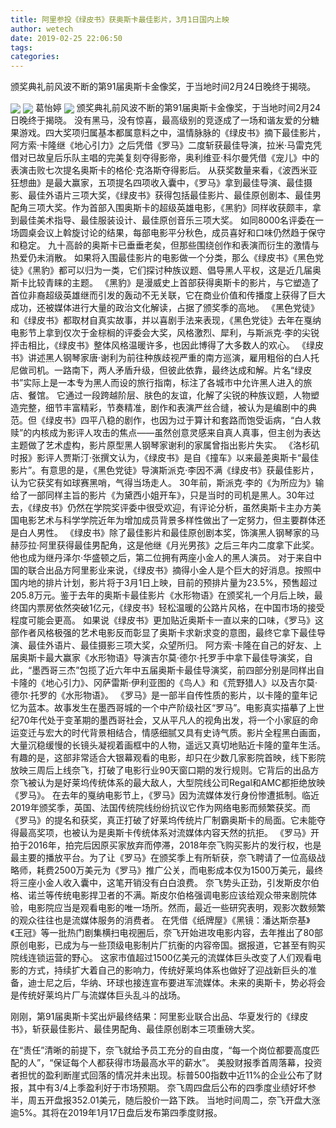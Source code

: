 ```yaml
---
title: 阿里参投《绿皮书》获奥斯卡最佳影片，3月1日国内上映
author: wetech
date: 2019-02-25 22:06:50
tags: 
categories: 
---
```

颁奖典礼前风波不断的第91届奥斯卡金像奖，于当地时间2月24日晚终于揭晓。
<!-- more -->
<img align="center" border="0" src="https://imgcdn.yicai.com/uppics/images/2019/02/54235939f69b9ed58c3d7a25f3dc5b6f.jpg" />
<img align="center" border="0" src="https://imgcdn.yicai.com/uppics/images/2019/02/af2c0b47f24b10953def73221979f49d.jpg" />
葛怡婷
<img align="center" border="0" src="https://imgcdn.yicai.com/uppics/images/2019/02/4aa4b6d99df9b1401301a19b87882e2c.jpg" />
颁奖典礼前风波不断的第91届奥斯卡金像奖，于当地时间2月24日晚终于揭晓。
没有黑马，没有惊喜，最高级别的竞逐成了一场和谐友爱的分糖果游戏。四大奖项归属基本都属意料之中，温情脉脉的《绿皮书》摘下最佳影片，阿方索·卡隆继《地心引力》之后凭借《罗马》二度斩获最佳导演，拉米·马雷克凭借对已故皇后乐队主唱的完美复刻夺得影帝，奥利维亚·科尔曼凭借《宠儿》中的表演击败七次提名奥斯卡的格伦·克洛斯夺得影后。
从获奖数量来看，《波西米亚狂想曲》是最大赢家，五项提名四项收入囊中，《罗马》拿到最佳导演、最佳摄影、最佳外语片三项大奖，《绿皮书》获得包括最佳影片、最佳原创剧本、最佳男配角三项大奖。作为首部入围奥斯卡的超级英雄电影，《黑豹》同样收获颇丰，拿到最佳美术指导、最佳服装设计、最佳原创音乐三项大奖。
如同8000名评委在一场圆桌会议上斡旋讨论的结果，每部电影平分秋色，成员喜好和口味仍然趋于保守和稳定。
九十高龄的奥斯卡已垂垂老矣，但那些围绕创作和表演而衍生的激情与热爱仍未消散。
如果将入围最佳影片的电影做一个分类，那么《绿皮书》《黑色党徒》《黑豹》都可以归为一类，它们探讨种族议题、倡导黑人平权，这是近几届奥斯卡比较青睐的主题。
《黑豹》是漫威史上首部获得奥斯卡的影片，与它塑造了首位非裔超级英雄继而引发的轰动不无关联，它在商业价值和传播度上获得了巨大成功，还被媒体进行大量的政治文化解读，占据了颁奖季的高地。
《黑色党徒》和《绿皮书》都取材自真实故事，并以喜剧手法来表现，《黑色党徒》去年在戛纳电影节上拿到仅次于金棕榈的评委会大奖，风格激烈、犀利，与斯派克·李的尖锐抨击相比，《绿皮书》整体风格温暖许多，也因此博得了大多数人的欢心。
《绿皮书》讲述黑人钢琴家唐·谢利为前往种族歧视严重的南方巡演，雇用粗俗的白人托尼做司机。一路南下，两人矛盾升级，但彼此依靠，最终达成和解。片名“绿皮书”实际上是一本专为黑人而设的旅行指南，标注了各城市中允许黑人进入的旅店、餐馆。
它通过一段跨越阶层、肤色的友谊，化解了尖锐的种族议题，人物塑造完整，细节丰富精彩，节奏精准，剧作和表演严丝合缝，被认为是编剧中的典范。但《绿皮书》四平八稳的剧作，也因为过于算计和套路而饱受诟病，“白人救赎”的内核成为影评人攻击的焦点——虽然创意灵感来自真人真事，但主创为表达主题做了艺术虚构，影片原型黑人钢琴家谢利的家属曾指出影片失实。
《洛杉矶时报》影评人贾斯汀·张撰文认为，《绿皮书》是自《撞车》以来最差奥斯卡“最佳影片”。有意思的是，《黑色党徒》导演斯派克·李因不满《绿皮书》获最佳影片，认为它获奖有如球赛黑哨，气得当场走人。
30年前，斯派克·李的《为所应为》输给了一部同样主旨的影片《为黛西小姐开车》，只是当时的司机是黑人。30年过去，《绿皮书》仍然在学院奖评委中很受欢迎，有评论分析，虽然奥斯卡主办方美国电影艺术与科学学院近年为增加成员背景多样性做出了一定努力，但主要群体还是白人男性。
《绿皮书》除了最佳影片和最佳原创剧本奖，饰演黑人钢琴家的马赫莎拉·阿里获得最佳男配角，这是他继《月光男孩》之后三年内二度拿下此奖。他也成为继丹泽尔·华盛顿之后，第二位拥有两座小金人的黑人演员。
对于来自中国的联合出品方阿里影业来说，《绿皮书》摘得小金人是个巨大的好消息。按照中国内地的排片计划，影片将于3月1日上映，目前的预排片量为23.5%，预售超过205.8万元。鉴于去年的奥斯卡最佳影片《水形物语》在颁奖礼一个月后上映，最终国内票房依然突破1亿元，《绿皮书》轻松温暖的公路片风格，在中国市场的接受程度可能会更高。
如果说《绿皮书》更加贴近奥斯卡一直以来的口味，《罗马》这部作者风格极强的艺术电影反而彰显了奥斯卡求新求变的意图，最终它拿下最佳导演、最佳外语片、最佳摄影三项大奖，众望所归。
阿方索·卡隆在自己的好友、上届奥斯卡最大赢家《水形物语》导演吉尔莫·德尔·托罗手中拿下最佳导演奖，自此，“墨西哥三杰”包揽了近六年中五届奥斯卡最佳导演奖，前四部分别是同样出自卡隆的《地心引力》、冈萨雷斯·伊利亚图的《鸟人》和《荒野猎人》以及吉尔莫·德尔·托罗的《水形物语》。
《罗马》是一部半自传性质的影片，以卡隆的童年记忆为蓝本。故事发生在墨西哥城的一个中产阶级社区“罗马”。电影真实描摹了上世纪70年代处于变革期的墨西哥社会，又从平凡人的视角出发，将一个小家庭的命运变迁与宏大的时代背景相结合，情感细腻又具有史诗气质。影片全程黑白画面，大量沉稳缓慢的长镜头凝视着画框中的人物，遥远又真切地贴近卡隆的童年生活。
有趣的是，这部非常适合大银幕观看的电影，却只在少数几家影院首映，线下影院放映三周后上线奈飞，打破了电影行业90天窗口期的发行规则。它背后的出品方奈飞被认为是好莱坞传统体系的最大敌人，大型院线公司Regal和AMC都拒绝放映《罗马》。
在去年的戛纳电影节上，《罗马》因为流媒体发行身份惨遭抵制。临近2019年颁奖季，英国、法国传统院线纷纷抗议它作为网络电影而频繁获奖。而《罗马》的提名和获奖，真正打破了好莱坞传统片厂制霸奥斯卡的局面。它未能夺得最高奖项，也被认为是奥斯卡传统体系对流媒体内容天然的抗拒。
《罗马》开拍于2016年，拍完后因原买家放弃而停滞，2018年奈飞购买影片的发行权，也是最主要的播放平台。为了让《罗马》在颁奖季上有所斩获，奈飞聘请了一位高级战略师，耗费2500万美元为《罗马》推广公关，而电影成本仅为1500万美元，最终将三座小金人收入囊中，这笔开销没有白白浪费。
奈飞势头正劲，引发斯皮尔伯格、诺兰等传统电影捍卫者的不满。斯皮尔伯格强调电影应该给观众带来剧院体验，电影院应当是观看电影的唯一场所。然而，最近一些研究表明，观影次数频繁的观众往往也是流媒体服务的消费者。
在凭借《纸牌屋》《黑镜：潘达斯奈基》《王冠》等一批热门剧集横扫电视圈后，奈飞开始进攻电影内容，去年推出了80部原创电影，已成为与一些顶级电影制片厂抗衡的内容帝国。据报道，它甚至有购买院线连锁运营的野心。
这家市值超过1500亿美元的流媒体巨头改变了人们观看电影的方式，持续扩大着自己的影响力，传统好莱坞体系也做好了迎战新巨头的准备，迪士尼之后，华纳、环球也接连宣布要进军流媒体。未来的奥斯卡，势必将会是传统好莱坞片厂与流媒体巨头乱斗的战场。
 
 
刚刚，第91届奥斯卡奖出炉最终结果：阿里影业联合出品、华夏发行的《绿皮书》，斩获最佳影片、最佳男配角、最佳原创剧本三项重磅大奖。
在“责任”清晰的前提下，奈飞就给予员工充分的自由度，“每一个岗位都要高度匹配的人”，“保证每个人都获得市场最高水平的薪水”。
美股财报季首周落幕，投资者担忧的盈利断崖式回落的情况并未出现。标普500指数中近11%的企业公布了财报，其中有3/4上季盈利好于市场预期。
奈飞周四盘后公布的四季度业绩好坏参半，周五开盘报352.01美元，随后股价一路下跌。
当地时间周二，奈飞开盘大涨逾5%。其将在2019年1月17日盘后发布第四季度财报。
